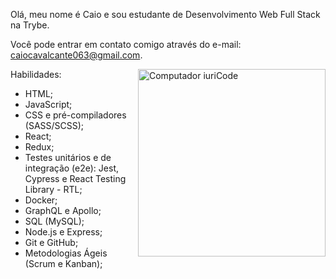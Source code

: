 <p align='left'> Olá, meu nome é Caio e sou estudante de Desenvolvimento Web Full Stack na Trybe.

Você pode entrar em contato comigo através do e-mail: caiocavalcante063@gmail.com.
</p>
<img src="https://raw.githubusercontent.com/MicaelliMedeiros/micaellimedeiros/master/image/computer-illustration.png" width="300px" align="right" alt="Computador iuriCode" >

Habilidades:

 - HTML;
 - JavaScript;
 - CSS e pré-compiladores (SASS/SCSS);
 - React;
 - Redux;
 - Testes unitários e de integração (e2e): Jest, Cypress e React Testing Library - RTL;
 - Docker;
 - GraphQL e Apollo;
 - SQL (MySQL);
 - Node.js e Express;
 - Git e GitHub;
 - Metodologias Ágeis (Scrum e Kanban);
